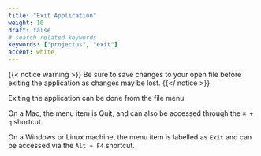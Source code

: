 ```yaml
---
title: "Exit Application"
weight: 10
draft: false
# search related keywords
keywords: ["projectus", "exit"]
accent: white
---
```


{{< notice warning >}}
  Be sure to save changes to your open file before exiting the application as changes may be lost.
{{</ notice >}}

Exiting the application can be done from the file menu.

On a Mac, the menu item is Quit, and can also be accessed through the `⌘ + q` shortcut.

On a Windows or Linux machine, the menu item is labelled as `Exit` and can be accessed via the `Alt + F4` shortcut.
